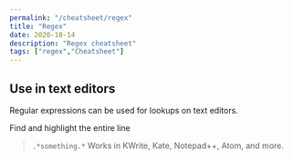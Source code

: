 ```yaml
---
permalink: "/cheatsheet/regex"
title: "Regex"
date: 2020-10-14
description: "Regex cheatsheet"
tags: ["regex","Cheatsheet"]
---
```


## Use in text editors
Regular expressions can be used for lookups on text editors.

Find and highlight the entire line
> `.*something.*`
Works in KWrite, Kate, Notepad++, Atom, and more.


